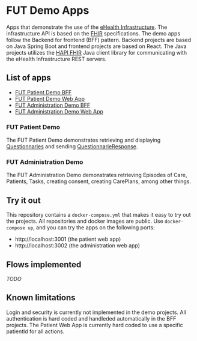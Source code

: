 # FUT Demo Apps
Apps that demonstrate the use of the [eHealth Infrastructure](https://ehealth-dk.atlassian.net/wiki/spaces/EDTW/overview). The infrastructure API is based on the [FHIR](https://fhir.org/) specifications. The demo apps follow the Backend for frontend (BFF) pattern. Backend projects are based on Java Spring Boot and frontend projects are based on React. The Java projects utilizes the [HAPI FHIR](https://hapifhir.io/) Java client library for communicating with the eHealth Infrastructure REST servers.

## List of apps
- [FUT Patient Demo BFF](https://github.com/kvalitetsIT/fut-patient-bff)
- [FUT Patient Demo Web App](https://github.com/kvalitetsIT/fut-patient-web)
- [FUT Administration Demo BFF](https://github.com/kvalitetsIT/fut-medarbejder-bff)
- [FUT Administration Demo Web App](https://github.com/kvalitetsIT/fut-medarbejder-web)

### FUT Patient Demo
The FUT Patient Demo demonstrates retrieving and displaying [Questionnaries](https://www.hl7.org/fhir/questionnaire.html) and sending [QuestionnarieResponse](https://www.hl7.org/fhir/questionnaireresponse.html).

### FUT Administration Demo
The FUT Administration Demo demonstrates retrieving Episodes of Care, Patients, Tasks, creating consent, creating CarePlans, among other things.

## Try it out
This repository contains a `docker-compose.yml` that makes it easy to try out the projects. All repositories and docker images are public. Use `docker-compose up`, and you can try the apps on the following ports:
- http://localhost:3001 (the patient web app)
- http://localhost:3002 (the administration web app)

## Flows implemented
_TODO_ 

## Known limitations
Login and security is currently not implemented in the demo projects. All authentication is hard coded and handleded automatically in the BFF projects. The Patient Web App is currently hard coded to use a specific patientId for all actions.



